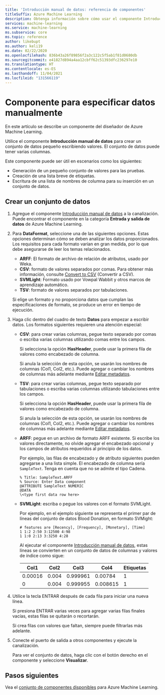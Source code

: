 ```yaml
---
title: 'Introducción manual de datos: referencia de componentes'
titleSuffix: Azure Machine Learning
description: Obtenga información sobre cómo usar el componente Introducción manual de datos en Azure Machine Learning para crear un conjunto de datos pequeño escribiendo valores. El conjunto de datos puede tener varias columnas.
services: machine-learning
ms.service: machine-learning
ms.subservice: core
ms.topic: reference
author: likebupt
ms.author: keli19
ms.date: 02/22/2020
ms.openlocfilehash: 836b43a26f89856f2a3c122c5f5ab1f81d0680db
ms.sourcegitcommit: e41827d894a4aa12cbff62c51393dfc236297e10
ms.translationtype: HT
ms.contentlocale: es-ES
ms.lasthandoff: 11/04/2021
ms.locfileid: "131566119"
---
```

# <a name="enter-data-manually-component"></a>Componente para especificar datos manualmente

En este artículo se describe un componente del diseñador de Azure Machine Learning.

Utilice el componente **Introducción manual de datos** para crear un conjunto de datos pequeño escribiendo valores. El conjunto de datos puede tener varias columnas.
  
Este componente puede ser útil en escenarios como los siguientes:  
  
- Generación de un pequeño conjunto de valores para las pruebas.  
- Creación de una lista breve de etiquetas.  
- Escritura de una lista de nombres de columna para su inserción en un conjunto de datos.

## <a name="create-a-dataset"></a>Crear un conjunto de datos 
  
1. Agregue el componente [Introducción manual de datos](./enter-data-manually.md) a la canalización. Puede encontrar el componente en la categoría **Entrada y salida de datos** de Azure Machine Learning. 
  
1. Para **DataFormat**, seleccione una de las siguientes opciones. Estas opciones determinan cómo se deben analizar los datos proporcionados. Los requisitos para cada formato varían en gran medida, por lo que debe asegurarse de leer los temas relacionados.  
  
   - **ARFF**: El formato de archivo de relación de atributos, usado por Weka.   
   - **CSV**: formato de valores separados por comas. Para obtener más información, consulte [Convert to CSV](./convert-to-csv.md) (Convertir a CSV).    
   - **SVMLight**: Formato usado por Vowpal Wabbit y otros marcos de aprendizaje automático.    
   - **TSV**: formato de valores separados por tabulaciones.

   Si elige un formato y no proporciona datos que cumplan las especificaciones de formato, se produce un error en tiempo de ejecución.
  
1. Haga clic dentro del cuadro de texto **Datos** para empezar a escribir datos. Los formatos siguientes requieren una atención especial:  
  
   - **CSV**: para crear varias columnas, pegue texto separado por comas o escriba varias columnas utilizando comas entre los campos.
  
     Si selecciona la opción **HasHeader**, puede usar la primera fila de valores como encabezado de columna.  
  
     Si anula la selección de esta opción, se usarán los nombres de columnas (Col1, Col2, etc.). Puede agregar o cambiar los nombres de columnas más adelante mediante [Editar metadatos](./edit-metadata.md).  
  
   - **TSV**: para crear varias columnas, pegue texto separado por tabulaciones o escriba varias columnas utilizando tabulaciones entre los campos.  
  
     Si selecciona la opción **HasHeader**, puede usar la primera fila de valores como encabezado de columna.  
  
     Si anula la selección de esta opción, se usarán los nombres de columnas (Col1, Col2, etc.). Puede agregar o cambiar los nombres de columnas más adelante mediante [Editar metadatos](./edit-metadata.md).  
  
   - **ARFF**: pegue en un archivo de formato ARFF existente. Si escribe los valores directamente, no olvide agregar el encabezado opcional y los campos de atributos requeridos al principio de los datos. 

     Por ejemplo, las filas de encabezado y de atributo siguientes pueden agregarse a una lista simple. El encabezado de columna sería `SampleText`. Tenga en cuenta que no se admite el tipo Cadena.
    
     ```text
     % Title: SampleText.ARFF  
     % Source: Enter Data component  
     @ATTRIBUTE SampleText NUMERIC  
     @DATA  
     \<type first data row here>  
     ```

   - **SVMLight**: escriba o pegue los valores con el formato SVMLight.  
  
     Por ejemplo, en el ejemplo siguiente se representa el primer par de líneas del conjunto de datos Blood Donation, en formato SVMight:  
  
     ```text  
     # features are [Recency], [Frequency], [Monetary], [Time]  
     1 1:2 2:50 3:12500 4:98   
     1 1:0 2:13 3:3250 4:28   
     ```  
  
     Al ejecutar el componente [Introducción manual de datos](./enter-data-manually.md), estas líneas se convierten en un conjunto de datos de columnas y valores de índice como sigue:  
  
     |Col1|Col2|Col3|Col4|Etiquetas|  
     |-|-|-|-|-|  
     |0.00016|0.004|0.999961|0.00784|1|  
     |0|0.004|0.999955|0.008615|1|  
  
1. Utilice la tecla ENTRAR después de cada fila para iniciar una nueva línea.      
     
   Si presiona ENTRAR varias veces para agregar varias filas finales vacías, estas filas se quitarán o recortarán.  
  
   Si crea filas con valores que faltan, siempre puede filtrarlas más adelante.  
  
1. Conecte el puerto de salida a otros componentes y ejecute la canalización.  
  
   Para ver el conjunto de datos, haga clic con el botón derecho en el componente y seleccione **Visualizar**.

## <a name="next-steps"></a>Pasos siguientes

Vea el [conjunto de componentes disponibles](component-reference.md) para Azure Machine Learning. 